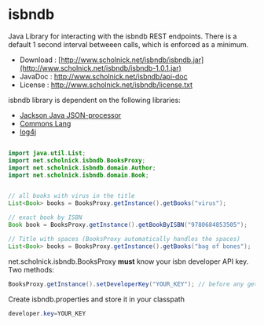 isbndb
======

Java Library for interacting with the isbndb REST endpoints. There is a default 1 second interval betweeen calls, which is enforced as a minimum.

* Download : [http://www.scholnick.net/isbndb/isbndb.jar](http://www.scholnick.net/isbndb/isbndb-1.0.1.jar)
* JavaDoc  : <http://www.scholnick.net/isbndb/api-doc>
* License  : <http://www.scholnick.net/isbndb/license.txt>

isbndb library is dependent on the following libraries:

* [Jackson Java JSON-processor](http://jackson.codehaus.org/)
* [Commons Lang](http://commons.apache.org/proper/commons-lang/)
* [log4j](http://logging.apache.org/log4j/1.2/)

```java

import java.util.List;
import net.scholnick.isbndb.BooksProxy;
import net.scholnick.isbndb.domain.Author;
import net.scholnick.isbndb.domain.Book;


// all books with virus in the title
List<Book> books = BooksProxy.getInstance().getBooks("virus");

// exact book by ISBN
Book book = BooksProxy.getInstance().getBookByISBN("9780684853505");

// Title with spaces (BooksProxy automatically handles the spaces)
List<Book> books = BooksProxy.getInstance().getBooks("bag of bones");

```

net.scholnick.isbndb.BooksProxy **must** know your isbn developer API key. Two methods:

```java
BooksProxy.getInstance().setDeveloperKey("YOUR_KEY"); // before any getBooks() calls
```

Create isbndb.properties and store it in your classpath

```java
developer.key=YOUR_KEY
```

